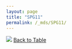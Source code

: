 ```yaml
---
layout: page
title: "SPG11"
permalink: /_mds/SPG11/
---
```


![](../../alns_9.28.22/aln_5HSAA103257_0.976.png?raw=true
)
[Back to Table](../../display)

